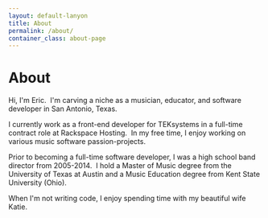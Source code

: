 ```yaml
---
layout: default-lanyon
title: About
permalink: /about/
container_class: about-page
---
```


<h1 class="page-title">About</h1>

Hi, I'm Eric.&nbsp; I'm carving a niche as a musician, educator, and software developer in
San Antonio,&nbsp;Texas.

I currently work as a front-end developer for TEKsystems in a full-time contract role at
Rackspace Hosting.&nbsp; In my free time, I enjoy working on various music software passion-projects.

Prior to becoming a full-time software developer,
I was a high school band director from 2005-2014.&nbsp; I hold a Master of Music degree from
the University of Texas at Austin and a Music Education degree from
Kent&nbsp;State University&nbsp;(Ohio).

When I'm not writing code, I enjoy spending time with my beautiful wife Katie.
